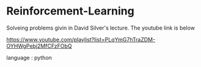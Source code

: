 # Reinforcement-Learning

Solveing problems givin in David Silver's lecture. The youtube link is below

https://www.youtube.com/playlist?list=PLqYmG7hTraZDM-OYHWgPebj2MfCFzFObQ

language : python

